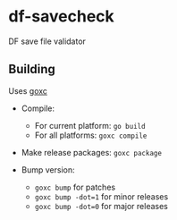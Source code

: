 # df-savecheck
DF save file validator

## Building

Uses [goxc](https://github.com/laher/goxc)

* Compile:

    * For current platform: ``go build``
    * For all platforms: ``goxc compile``

* Make release packages: ``goxc package``
* Bump version:

    * ``goxc bump`` for patches
    * ``goxc bump -dot=1`` for minor releases
    * ``goxc bump -dot=0`` for major releases
